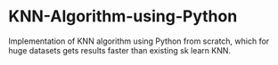 # KNN-Algorithm-using-Python
Implementation of KNN algorithm using Python from scratch, which for huge datasets gets results faster than existing sk learn KNN.
